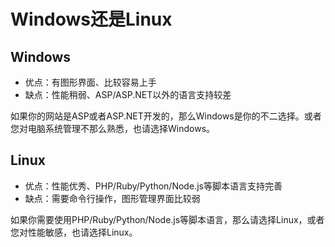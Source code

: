 <!-- --- tag: 导购 -->
# Windows还是Linux
## Windows

*  优点：有图形界面、比较容易上手
*  缺点：性能稍弱、ASP/ASP.NET以外的语言支持较差

如果你的网站是ASP或者ASP.NET开发的，那么Windows是你的不二选择。或者您对电脑系统管理不那么熟悉，也请选择Windows。

## Linux

*  优点：性能优秀、PHP/Ruby/Python/Node.js等脚本语言支持完善
*  缺点：需要命令行操作，图形管理界面比较弱

如果你需要使用PHP/Ruby/Python/Node.js等脚本语言，那么请选择Linux，或者您对性能敏感，也请选择Linux。